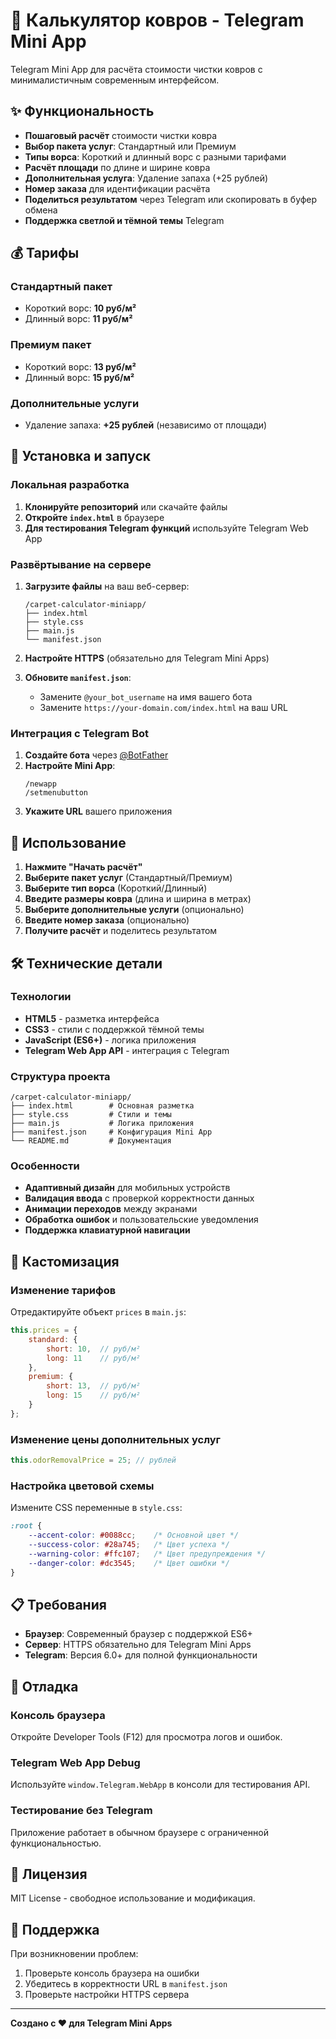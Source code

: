 # 🧩 Калькулятор ковров - Telegram Mini App

Telegram Mini App для расчёта стоимости чистки ковров с минималистичным современным интерфейсом.

## ✨ Функциональность

- **Пошаговый расчёт** стоимости чистки ковра
- **Выбор пакета услуг**: Стандартный или Премиум
- **Типы ворса**: Короткий и длинный ворс с разными тарифами
- **Расчёт площади** по длине и ширине ковра
- **Дополнительная услуга**: Удаление запаха (+25 рублей)
- **Номер заказа** для идентификации расчёта
- **Поделиться результатом** через Telegram или скопировать в буфер обмена
- **Поддержка светлой и тёмной темы** Telegram

## 💰 Тарифы

### Стандартный пакет
- Короткий ворс: **10 руб/м²**
- Длинный ворс: **11 руб/м²**

### Премиум пакет
- Короткий ворс: **13 руб/м²**
- Длинный ворс: **15 руб/м²**

### Дополнительные услуги
- Удаление запаха: **+25 рублей** (независимо от площади)

## 🚀 Установка и запуск

### Локальная разработка

1. **Клонируйте репозиторий** или скачайте файлы
2. **Откройте `index.html`** в браузере
3. **Для тестирования Telegram функций** используйте Telegram Web App

### Развёртывание на сервере

1. **Загрузите файлы** на ваш веб-сервер:
   ```
   /carpet-calculator-miniapp/
   ├── index.html
   ├── style.css
   ├── main.js
   └── manifest.json
   ```

2. **Настройте HTTPS** (обязательно для Telegram Mini Apps)

3. **Обновите `manifest.json`**:
   - Замените `@your_bot_username` на имя вашего бота
   - Замените `https://your-domain.com/index.html` на ваш URL

### Интеграция с Telegram Bot

1. **Создайте бота** через [@BotFather](https://t.me/BotFather)
2. **Настройте Mini App**:
   ```
   /newapp
   /setmenubutton
   ```
3. **Укажите URL** вашего приложения

## 📱 Использование

1. **Нажмите "Начать расчёт"**
2. **Выберите пакет услуг** (Стандартный/Премиум)
3. **Выберите тип ворса** (Короткий/Длинный)
4. **Введите размеры ковра** (длина и ширина в метрах)
5. **Выберите дополнительные услуги** (опционально)
6. **Введите номер заказа** (опционально)
7. **Получите расчёт** и поделитесь результатом

## 🛠 Технические детали

### Технологии
- **HTML5** - разметка интерфейса
- **CSS3** - стили с поддержкой тёмной темы
- **JavaScript (ES6+)** - логика приложения
- **Telegram Web App API** - интеграция с Telegram

### Структура проекта
```
/carpet-calculator-miniapp/
├── index.html        # Основная разметка
├── style.css         # Стили и темы
├── main.js           # Логика приложения
├── manifest.json     # Конфигурация Mini App
└── README.md         # Документация
```

### Особенности
- **Адаптивный дизайн** для мобильных устройств
- **Валидация ввода** с проверкой корректности данных
- **Анимации переходов** между экранами
- **Обработка ошибок** и пользовательские уведомления
- **Поддержка клавиатурной навигации**

## 🎨 Кастомизация

### Изменение тарифов
Отредактируйте объект `prices` в `main.js`:
```javascript
this.prices = {
    standard: {
        short: 10,  // руб/м²
        long: 11    // руб/м²
    },
    premium: {
        short: 13,  // руб/м²
        long: 15    // руб/м²
    }
};
```

### Изменение цены дополнительных услуг
```javascript
this.odorRemovalPrice = 25; // рублей
```

### Настройка цветовой схемы
Измените CSS переменные в `style.css`:
```css
:root {
    --accent-color: #0088cc;    /* Основной цвет */
    --success-color: #28a745;   /* Цвет успеха */
    --warning-color: #ffc107;   /* Цвет предупреждения */
    --danger-color: #dc3545;    /* Цвет ошибки */
}
```

## 📋 Требования

- **Браузер**: Современный браузер с поддержкой ES6+
- **Сервер**: HTTPS обязательно для Telegram Mini Apps
- **Telegram**: Версия 6.0+ для полной функциональности

## 🔧 Отладка

### Консоль браузера
Откройте Developer Tools (F12) для просмотра логов и ошибок.

### Telegram Web App Debug
Используйте `window.Telegram.WebApp` в консоли для тестирования API.

### Тестирование без Telegram
Приложение работает в обычном браузере с ограниченной функциональностью.

## 📄 Лицензия

MIT License - свободное использование и модификация.

## 🤝 Поддержка

При возникновении проблем:
1. Проверьте консоль браузера на ошибки
2. Убедитесь в корректности URL в `manifest.json`
3. Проверьте настройки HTTPS сервера

---

**Создано с ❤️ для Telegram Mini Apps**